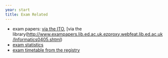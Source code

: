 ```yaml
---
year: start
title: Exam Related
---
```


- exam papers: [via the ITO](http://www.inf.ed.ac.uk/teaching/exam_papers/), [via the library(http://www.exampapers.lib.ed.ac.uk.ezproxy.webfeat.lib.ed.ac.uk/Informatics0405.shtml)
- [exam statistics](http://www.inf.ed.ac.uk/student-services/teaching-organisation/taught-course-information/course-statistics/summary)
- [exam timetable from the registry](http://www.scripts.sasg.ed.ac.uk/registry/examinations/index.cfm)
